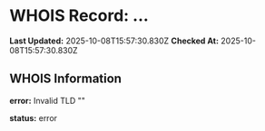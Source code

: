 # WHOIS Record: ...

**Last Updated:** 2025-10-08T15:57:30.830Z
**Checked At:** 2025-10-08T15:57:30.830Z

## WHOIS Information

**error:** Invalid TLD ""

**status:** error

